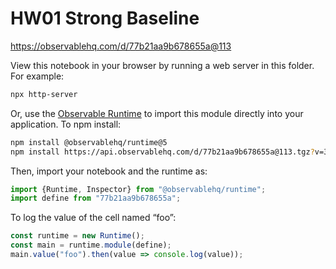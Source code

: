 # HW01 Strong Baseline

https://observablehq.com/d/77b21aa9b678655a@113

View this notebook in your browser by running a web server in this folder. For
example:

~~~sh
npx http-server
~~~

Or, use the [Observable Runtime](https://github.com/observablehq/runtime) to
import this module directly into your application. To npm install:

~~~sh
npm install @observablehq/runtime@5
npm install https://api.observablehq.com/d/77b21aa9b678655a@113.tgz?v=3
~~~

Then, import your notebook and the runtime as:

~~~js
import {Runtime, Inspector} from "@observablehq/runtime";
import define from "77b21aa9b678655a";
~~~

To log the value of the cell named “foo”:

~~~js
const runtime = new Runtime();
const main = runtime.module(define);
main.value("foo").then(value => console.log(value));
~~~
